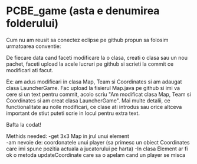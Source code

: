 # PCBE_game (asta e denumirea folderului)

Cum nu am reusit sa conectez eclipse pe github propun sa folosim urmatoarea conventie:

De fiecare data cand faceti modificare la o clasa, creati o clasa sau un nou pachet, faceti upload la acele lucruri pe github si scrieti la commit ce modificari ati facut.

Ex: am adus modificari in clasa Map, Team si Coordinates si am adaugat clasa LauncherGame. Fac upload la fisierul Map.java pe github si imi va cere si un text pentru commit, acolo scriu "Am modificat clasa Map, Team si Coordinates si am creat clasa LauncherGame". Mai multe detalii, ce functionalitate au noile modificari, ce clase ati introdus sau orice altceva important de stiut puteti scrie in locul pentru extra text. 

Bafta la codat!

Methids needed:
-get 3x3 Map in jrul unui element\
-am nevoie de: coordonatele unui player (sa primesc un obiect Coordinates care imi spune pozitia actuala a jucatorului pe harta)
-In clasa Element ar fi ok o metoda updateCoordinate care sa o apelam cand un player se misca
